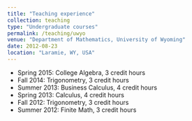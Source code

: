 ```yaml
---
title: "Teaching experience"
collection: teaching
type: "Undergraduate courses"
permalink: /teaching/uwyo
venue: "Department of Mathematics, University of Wyoming"
date: 2012-08-23
location: "Laramie, WY, USA"
---
```


* Spring 2015: College Algebra, 3 credit hours
* Fall 2014: Trigonometry, 3 credit hours
* Summer 2013: Business Calculus, 4 credit hours
* Spring 2013: Calculus, 4 credit hours
* Fall 2012: Trigonometry, 3 credit hours
* Summer 2012: Finite Math, 3 credit hours
